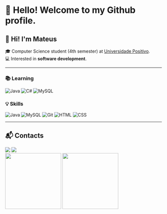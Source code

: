# 👋 Hello! Welcome to my Github profile.

## 👋 Hi! I'm Mateus

🎓 Computer Science student (4th semester) at [Universidade Positivo](https://www.up.edu.br/).  
💻 Interested in **software development**.  

---

### 📚 Learning
![Java](https://img.shields.io/badge/Java-ED8B00?style=for-the-badge&logo=openjdk&logoColor=white)
![C#](https://img.shields.io/badge/C%23-239120?style=for-the-badge&logo=c-sharp&logoColor=white)
![MySQL](https://img.shields.io/badge/MySQL-4479A1?style=for-the-badge&logo=mysql&logoColor=white)

### 💡 Skills
![Java](https://img.shields.io/badge/Java-ED8B00?style=for-the-badge&logo=openjdk&logoColor=white)
![MySQL](https://img.shields.io/badge/MySQL-4479A1?style=for-the-badge&logo=mysql&logoColor=white)
![Git](https://img.shields.io/badge/Git-F05032?style=for-the-badge&logo=git&logoColor=white)
![HTML](https://img.shields.io/badge/HTML5-E34F26?style=for-the-badge&logo=html5&logoColor=white)
![CSS](https://img.shields.io/badge/CSS3-1572B6?style=for-the-badge&logo=css3&logoColor=white)

---

## 📬 Contacts
<div>
<a href="mailto:dalagnol@gmail.com"><img loading="lazy" src="https://img.shields.io/badge/Gmail-D14836?style=for-the-badge&logo=gmail&logoColor=white"></a>
<a href="https://www.linkedin.com/in/mateus-dalagnol-3a2147330/" target="_blank"><img loading="lazy" src="https://img.shields.io/badge/-LinkedIn-%230077B5?style=for-the-badge&logo=linkedin&logoColor=white"></a>   
</div>

<div>
<img loading="lazy" height="180em" src="https://github-readme-stats.vercel.app/api/top-langs/?username=MateusDalagnol&layout=compact&langs_count=7&theme=dracula"/>
<img loading="lazy" height="180em" src="https://github-readme-stats.vercel.app/api?username=MateusDalagnol&show_icons=true&theme=dracula&include_all_commits=true&count_private=true"/>
</div>

